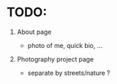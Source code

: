 # TODO:
1. About page
    - photo of me, quick bio, ...

2. Photography project page
    - separate by streets/nature ?